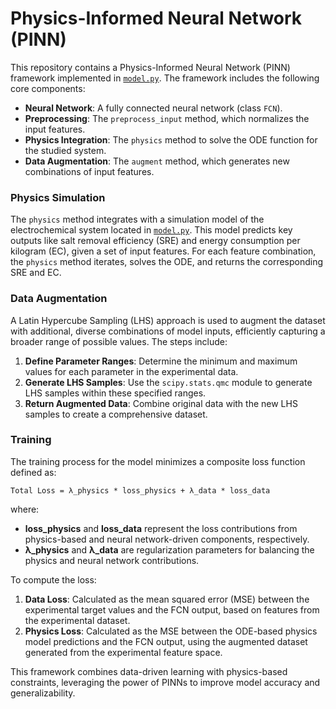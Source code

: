 # Physics-Informed Neural Network (PINN)

This repository contains a Physics-Informed Neural Network (PINN) framework implemented in [`model.py`](model.py). The framework includes the following core components:

- **Neural Network**: A fully connected neural network (class `FCN`).
- **Preprocessing**: The `preprocess_input` method, which normalizes the input features.
- **Physics Integration**: The `physics` method to solve the ODE function for the studied system.
- **Data Augmentation**: The `augment` method, which generates new combinations of input features.

### Physics Simulation

The `physics` method integrates with a simulation model of the electrochemical system located in [`model.py`](../physics/model.py). This model predicts key outputs like salt removal efficiency (SRE) and energy consumption per kilogram (EC), given a set of input features. For each feature combination, the `physics` method iterates, solves the ODE, and returns the corresponding SRE and EC.

### Data Augmentation

A Latin Hypercube Sampling (LHS) approach is used to augment the dataset with additional, diverse combinations of model inputs, efficiently capturing a broader range of possible values. The steps include:

1. **Define Parameter Ranges**: Determine the minimum and maximum values for each parameter in the experimental data.
2. **Generate LHS Samples**: Use the `scipy.stats.qmc` module to generate LHS samples within these specified ranges.
3. **Return Augmented Data**: Combine original data with the new LHS samples to create a comprehensive dataset.

### Training

The training process for the model minimizes a composite loss function defined as:

    Total Loss = λ_physics * loss_physics + λ_data * loss_data

where:
- **loss_physics** and **loss_data** represent the loss contributions from physics-based and neural network-driven components, respectively.
- **λ_physics** and **λ_data** are regularization parameters for balancing the physics and neural network contributions.

To compute the loss:

1. **Data Loss**: Calculated as the mean squared error (MSE) between the experimental target values and the FCN output, based on features from the experimental dataset.
2. **Physics Loss**: Calculated as the MSE between the ODE-based physics model predictions and the FCN output, using the augmented dataset generated from the experimental feature space.

This framework combines data-driven learning with physics-based constraints, leveraging the power of PINNs to improve model accuracy and generalizability.
